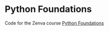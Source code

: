 
# Python Foundations

Code for the Zenva course [Python Foundations](https://academy.zenva.com/course/python-foundations/)
